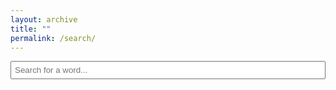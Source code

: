 ```yaml
---
layout: archive
title: ""
permalink: /search/
---
```


<script>
    let pagesToSearch = [
        { name: "Adjektiver", url: "/dansk/ord_og_gram/adj/" },
        { name: "Substantiver", url: "/dansk/ord_og_gram/sub/" },
        { name: "Verber", url: "/dansk/ord_og_gram/verb/" }
    ];

    let pageContents = {};

    async function loadPages() {
        for (let page of pagesToSearch) {
            try {
                let response = await fetch(page.url);
                let text = await response.text();
                let parser = new DOMParser();
                let doc = parser.parseFromString(text, "text/html");

                // Extract table headers and rows
                let table = doc.querySelector("table");
                let headers = table ? table.querySelector("tr").innerHTML : null;
                let rows = table ? Array.from(table.querySelectorAll("tr")).slice(1) : [];

                if (headers && rows.length > 0) {
                    let rowData = rows.map(row => {
                        let tdText = Array.from(row.querySelectorAll("td")).map(td => td.innerText.toLowerCase()).join(" ");
                        return { html: row.outerHTML, text: tdText };
                    });
                    pageContents[page.name] = { headers, rows: rowData };
                }
            } catch (error) {
                console.error(`Failed to load ${page.url}:`, error);
            }
        }
    }

    function searchPages() {
        let input = document.getElementById("searchInput").value.toLowerCase().trim();
        let resultsContainer = document.getElementById("results");
        resultsContainer.innerHTML = "";

        if (!input) return;

        for (let page in pageContents) {
            let { headers, rows } = pageContents[page];

            let matchingRows = rows.filter(row => row.text.includes(input));

            if (matchingRows.length > 0) {
                let section = document.createElement("div");
                section.innerHTML = `<h3>${page}</h3>
                                    <table border="1" cellspacing="5" style="width:100%">
                                        <tr>${headers}</tr>
                                    </table>`;

                let table = section.querySelector("table");

                matchingRows.forEach(rowData => {
                    let row = document.createElement("tr");
                    row.innerHTML = rowData.html;

                    // Remove any duplicate <audio> elements before inserting
                    row.querySelectorAll("audio").forEach(audio => audio.remove());

                    highlightMatchesInElement(row, input);
                    table.appendChild(row);
                });

                resultsContainer.appendChild(section);
            }
        }

        attachAudioEventListeners(); // Rebind click events
    }


    function highlightMatchesInElement(element, searchTerm) {
        let regex = new RegExp(`(${searchTerm})`, "gi");

        function highlightNode(node) {
            if (node.nodeType === 3) {
                let matches = node.nodeValue.match(regex);
                if (matches) {
                    let span = document.createElement("span");
                    span.innerHTML = node.nodeValue.replace(regex, `<span class="highlight">$1</span>`);
                    node.replaceWith(span);
                }
            } else {
                node.childNodes.forEach(highlightNode);
            }
        }

        highlightNode(element);
    }

    function playSound(soundId) {
        var audioElement = document.getElementById(soundId);
        if (audioElement) {
            audioElement.play();
        } else {
            console.error("Audio element not found:", soundId);
        }
    }

    function attachAudioEventListeners() {
        document.querySelectorAll("span[data-audio-id]").forEach(span => {
            span.onclick = function() {
                let soundId = this.getAttribute("data-audio-id");
                playSound(soundId);
            };
        });
    }

    document.addEventListener("DOMContentLoaded", loadPages);
</script>

<style>
    input {
        margin-bottom: 10px;
        padding: 5px;
        width: 100%;
    }
    h3 {
        margin-top: 20px;
        color: #0077cc;
    }
    table {
        width: 100%;
        border-collapse: collapse;
    }
    tr:nth-child(even) {
        background-color: #f2f2f2;
    }
    tr:nth-child(odd) {
        background-color: #ffffff;
    }
    th, td {
        border: 1px solid #ddd;
        padding: 8px;
        text-align: left;
    }
    .highlight {
        background-color: yellow;
        font-weight: bold;
    }
    span[data-audio-id] {
        cursor: pointer;
        text-decoration: underline;
        color: blue;
    }
</style>

<input type="text" id="searchInput" placeholder="Search for a word..." onkeyup="searchPages()">
<div id="results"></div>